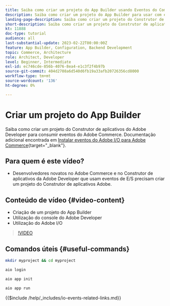 ```yaml
---
title: Saiba como criar um projeto do App Builder usando Eventos do Commerce
description: Saiba como criar um projeto do App Builder para usar com eventos do Commerce
landing-page-description: Saiba como criar um projeto do Construtor de aplicativos Adobe para usar os eventos do Adobe Commerce
short-description: Saiba como criar um projeto do Construtor de aplicativos Adobe para usar os eventos do Adobe Commerce
kt: 11888
doc-type: tutorial
audience: all
last-substantial-update: 2023-02-22T00:00:00Z
feature: App Builder, Configuration, Backend Development
topic: Commerce, Architecture
role: Architect, Developer
level: Beginner, Intermediate
exl-id: ec746cde-856b-4076-8ea4-e1c3f2f4b97b
source-git-commit: 404d2708a6d540d6fb19a33afb20726356cd8000
workflow-type: tm+mt
source-wordcount: '136'
ht-degree: 0%

---
```


# Criar um projeto do App Builder

Saiba como criar um projeto do Construtor de aplicativos do Adobe Developer para consumir eventos do Adobe Commerce. Documentação adicional encontrada em [Instalar eventos do Adobe I/O para Adobe Commerce](https://developer.adobe.com/commerce/events/get-started/installation/){target="_blank"}.

## Para quem é este vídeo?

* Desenvolvedores novatos no Adobe Commerce e no Construtor de aplicativos da Adobe Developer que usam eventos de E/S precisam criar um projeto do Construtor de aplicativos Adobe.

## Conteúdo de vídeo {#video-content}

* Criação de um projeto do App Builder
* Utilização do console do Adobe Developer
* Utilização do Adobe I/O

>[!VIDEO](https://video.tv.adobe.com/v/3415797?quality=12&learn=on)

## Comandos úteis {#useful-commands}

```bash
mkdir myproject && cd myproject

aio login

aio app init

aio app run
```

{{$include /help/_includes/io-events-related-links.md}}
